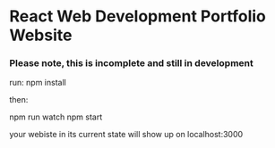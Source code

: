 # React Web Development Portfolio Website
### Please note, this is incomplete and still in development

run: 
npm install

then:

npm run watch 
npm start 

your webiste in its current state will show up on localhost:3000
